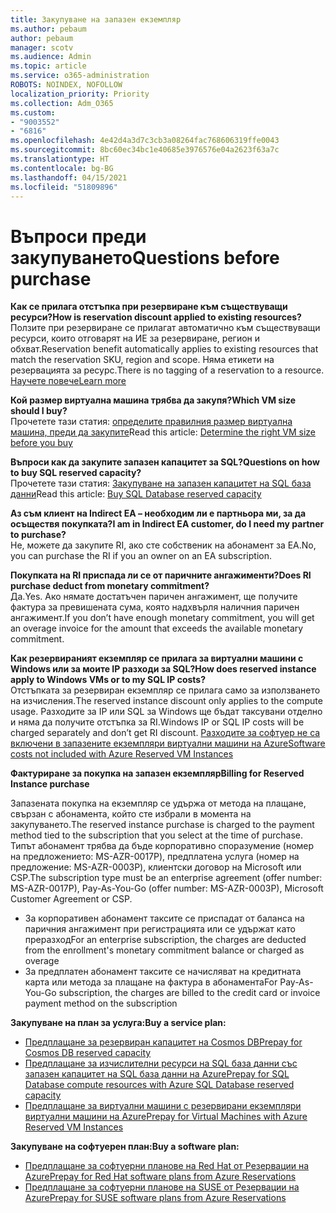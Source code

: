 ```yaml
---
title: Закупуване на запазен екземпляр
ms.author: pebaum
author: pebaum
manager: scotv
ms.audience: Admin
ms.topic: article
ms.service: o365-administration
ROBOTS: NOINDEX, NOFOLLOW
localization_priority: Priority
ms.collection: Adm_O365
ms.custom:
- "9003552"
- "6816"
ms.openlocfilehash: 4e42d4a3d7c3cb3a08264fac768606319ffe0043
ms.sourcegitcommit: 8bc60ec34bc1e40685e3976576e04a2623f63a7c
ms.translationtype: HT
ms.contentlocale: bg-BG
ms.lasthandoff: 04/15/2021
ms.locfileid: "51809896"
---
```

# <a name="questions-before-purchase"></a><span data-ttu-id="104f3-102">Въпроси преди закупуването</span><span class="sxs-lookup"><span data-stu-id="104f3-102">Questions before purchase</span></span>

<span data-ttu-id="104f3-103">**Как се прилага отстъпка при резервиране към съществуващи ресурси?**</span><span class="sxs-lookup"><span data-stu-id="104f3-103">**How is reservation discount applied to existing resources?**</span></span>  
<span data-ttu-id="104f3-104">Ползите при резервиране се прилагат автоматично към съществуващи ресурси, които отговарят на ИЕ за резервиране, регион и обхват.</span><span class="sxs-lookup"><span data-stu-id="104f3-104">Reservation benefit automatically applies to existing resources that match the reservation SKU, region and scope.</span></span> <span data-ttu-id="104f3-105">Няма етикети на резервацията за ресурс.</span><span class="sxs-lookup"><span data-stu-id="104f3-105">There is no tagging of a reservation to a resource.</span></span> [<span data-ttu-id="104f3-106">Научете повече</span><span class="sxs-lookup"><span data-stu-id="104f3-106">Learn more</span></span>](https://docs.microsoft.com/azure/cost-management-billing/reservations/save-compute-costs-reservations?WT.mc_id=Portal-Microsoft_Azure_Support#how-reservation-discount-is-applied) 

<span data-ttu-id="104f3-107">**Кой размер виртуална машина трябва да закупя?**</span><span class="sxs-lookup"><span data-stu-id="104f3-107">**Which VM size should I buy?**</span></span>  
<span data-ttu-id="104f3-108">Прочетете тази статия: [определите правилния размер виртуална машина, преди да закупите](https://docs.microsoft.com/azure/virtual-machines/windows/prepay-reserved-vm-instances?toc=/azure/billing/TOC.json&WT.mc_id=Portal-Microsoft_Azure_Support#determine-the-right-vm-size-before-you-buy)</span><span class="sxs-lookup"><span data-stu-id="104f3-108">Read this article: [Determine the right VM size before you buy](https://docs.microsoft.com/azure/virtual-machines/windows/prepay-reserved-vm-instances?toc=/azure/billing/TOC.json&WT.mc_id=Portal-Microsoft_Azure_Support#determine-the-right-vm-size-before-you-buy)</span></span>

<span data-ttu-id="104f3-109">**Въпроси как да закупите запазен капацитет за SQL?**</span><span class="sxs-lookup"><span data-stu-id="104f3-109">**Questions on how to buy SQL reserved capacity?**</span></span>  
<span data-ttu-id="104f3-110">Прочетете тази статия: [Закупуване на запазен капацитет на SQL база данни](https://docs.microsoft.com/azure/sql-database/sql-database-reserved-capacity?toc=/azure/billing/TOC.json&WT.mc_id=Portal-Microsoft_Azure_Support#buy-sql-database-reserved-capacity)</span><span class="sxs-lookup"><span data-stu-id="104f3-110">Read this article: [Buy SQL Database reserved capacity](https://docs.microsoft.com/azure/sql-database/sql-database-reserved-capacity?toc=/azure/billing/TOC.json&WT.mc_id=Portal-Microsoft_Azure_Support#buy-sql-database-reserved-capacity)</span></span>

<span data-ttu-id="104f3-111">**Аз съм клиент на Indirect EA – необходим ли е партньора ми, за да осъществя покупката?**</span><span class="sxs-lookup"><span data-stu-id="104f3-111">**I am in Indirect EA customer, do I need my partner to purchase?**</span></span>  
<span data-ttu-id="104f3-112">Не, можете да закупите RI, ако сте собственик на абонамент за EA.</span><span class="sxs-lookup"><span data-stu-id="104f3-112">No, you can purchase the RI if you an owner on an EA subscription.</span></span>

<span data-ttu-id="104f3-113">**Покупката на RI приспада ли се от паричните ангажименти?**</span><span class="sxs-lookup"><span data-stu-id="104f3-113">**Does RI purchase deduct from monetary commitment?**</span></span>  
<span data-ttu-id="104f3-114">Да.</span><span class="sxs-lookup"><span data-stu-id="104f3-114">Yes.</span></span> <span data-ttu-id="104f3-115">Ако нямате достатъчен паричен ангажимент, ще получите фактура за превишената сума, която надхвърля наличния паричен ангажимент.</span><span class="sxs-lookup"><span data-stu-id="104f3-115">If you don’t have enough monetary commitment, you will get an overage invoice for the amount that exceeds the available monetary commitment.</span></span>

<span data-ttu-id="104f3-116">**Как резервираният екземпляр се прилага за виртуални машини с Windows или за моите IP разходи за SQL?**</span><span class="sxs-lookup"><span data-stu-id="104f3-116">**How does reserved instance apply to Windows VMs or to my SQL IP costs?**</span></span>  
<span data-ttu-id="104f3-117">Отстъпката за резервиран екземпляр се прилага само за използването на изчисления.</span><span class="sxs-lookup"><span data-stu-id="104f3-117">The reserved instance discount only applies to the compute usage.</span></span> <span data-ttu-id="104f3-118">Разходите за IP или SQL за Windows ще бъдат таксувани отделно и няма да получите отстъпка за RI.</span><span class="sxs-lookup"><span data-stu-id="104f3-118">Windows IP or SQL IP costs will be charged separately and don’t get RI discount.</span></span> [<span data-ttu-id="104f3-119">Разходите за софтуер не са включени в запазените екземпляри виртуални машини на Azure</span><span class="sxs-lookup"><span data-stu-id="104f3-119">Software costs not included with Azure Reserved VM Instances</span></span>](https://docs.microsoft.com/azure/billing/billing-reserved-instance-windows-software-costs?WT.mc_id=Portal-Microsoft_Azure_Support)  
      
<span data-ttu-id="104f3-120">**Фактуриране за покупка на запазен екземпляр**</span><span class="sxs-lookup"><span data-stu-id="104f3-120">**Billing for Reserved Instance purchase**</span></span>  
      
<span data-ttu-id="104f3-121">Запазената покупка на екземпляр се удържа от метода на плащане, свързан с абонамента, който сте избрали в момента на закупуването.</span><span class="sxs-lookup"><span data-stu-id="104f3-121">The reserved instance purchase is charged to the payment method tied to the subscription that you select at the time of purchase.</span></span> <span data-ttu-id="104f3-122">Типът абонамент трябва да бъде корпоративно споразумение (номер на предложението: MS-AZR-0017P), предплатена услуга (номер на предложение: MS-AZR-0003P), клиентски договор на Microsoft или CSP.</span><span class="sxs-lookup"><span data-stu-id="104f3-122">The subscription type must be an enterprise agreement (offer number: MS-AZR-0017P), Pay-As-You-Go (offer number: MS-AZR-0003P), Microsoft Customer Agreement or CSP.</span></span>

-   <span data-ttu-id="104f3-123">За корпоративен абонамент таксите се приспадат от баланса на паричния ангажимент при регистрацията или се удържат като преразход</span><span class="sxs-lookup"><span data-stu-id="104f3-123">For an enterprise subscription, the charges are deducted from the enrollment's monetary commitment balance or charged as overage</span></span>
-   <span data-ttu-id="104f3-124">За предплатен абонамент таксите се начисляват на кредитната карта или метода за плащане на фактура в абонамента</span><span class="sxs-lookup"><span data-stu-id="104f3-124">For Pay-As-You-Go subscription, the charges are billed to the credit card or invoice payment method on the subscription</span></span>

<span data-ttu-id="104f3-125">**Закупуване на план за услуга:**</span><span class="sxs-lookup"><span data-stu-id="104f3-125">**Buy a service plan:**</span></span>

-   [<span data-ttu-id="104f3-126">Предплащане за резервиран капацитет на Cosmos DB</span><span class="sxs-lookup"><span data-stu-id="104f3-126">Prepay for Cosmos DB reserved capacity</span></span>](https://docs.microsoft.com/azure/cosmos-db/cosmos-db-reserved-capacity?WT.mc_id=Portal-Microsoft_Azure_Support)
-   [<span data-ttu-id="104f3-127">Предплащане за изчислителни ресурси на SQL база данни със запазен капацитет на SQL база данни на Azure</span><span class="sxs-lookup"><span data-stu-id="104f3-127">Prepay for SQL Database compute resources with Azure SQL Database reserved capacity</span></span>](https://docs.microsoft.com/azure/sql-database/sql-database-reserved-capacity?WT.mc_id=Portal-Microsoft_Azure_Support)
-   [<span data-ttu-id="104f3-128">Предплащане за виртуални машини с резервирани екземпляри виртуални машини на Azure</span><span class="sxs-lookup"><span data-stu-id="104f3-128">Prepay for Virtual Machines with Azure Reserved VM Instances</span></span>](https://docs.microsoft.com/azure/virtual-machines/windows/prepay-reserved-vm-instances?WT.mc_id=Portal-Microsoft_Azure_Support)

<span data-ttu-id="104f3-129">**Закупуване на софтуерен план:**</span><span class="sxs-lookup"><span data-stu-id="104f3-129">**Buy a software plan:**</span></span>

-   [<span data-ttu-id="104f3-130">Предплащане за софтуерни планове на Red Hat от Резервации на Azure</span><span class="sxs-lookup"><span data-stu-id="104f3-130">Prepay for Red Hat software plans from Azure Reservations</span></span>](https://docs.microsoft.com/azure/virtual-machines/linux/prepay-rhel-software-charges?WT.mc_id=Portal-Microsoft_Azure_Support)
-   [<span data-ttu-id="104f3-131">Предплащане за софтуерни планове на SUSE от Резервации на Azure</span><span class="sxs-lookup"><span data-stu-id="104f3-131">Prepay for SUSE software plans from Azure Reservations</span></span>](https://docs.microsoft.com/azure/virtual-machines/linux/prepay-suse-software-charges?WT.mc_id=Portal-Microsoft_Azure_Support)